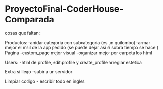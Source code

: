 # ProyectoFinal-CoderHouse-Comparada

cosas que faltan:

Productos:
    -anidar categoria con subcategoria (es un quilombo)
    -armar mejor el mail de la app pedido (se puede dejar asi si sobra tiempo se hace )
Pagina
    -custom_page mejor visual 
    -organizar mejor por carpeta los html

Users: 
    -html de profile, edit:profile y create_profile arreglar estetica 
     
Extra si llego
    -subir a un servidor 

Limpiar codigo 
    - escribir todo en ingles 
    